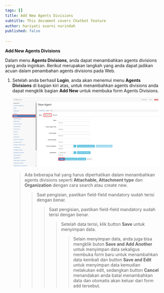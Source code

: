 ```yaml
---
tags: []
title: Add New Agents Divisions
subtitle: This document covers Chatbot feature
author: hariyati suarni nurindah
published: false

---
```

**Add New Agents Divisions**

Dalam menu **Agents Divisions**, anda dapat menambahkan agents divisions yang anda inginkan. Berikut merupakan langkah yang anda dapat jadikan acuan dalam penambahan agents divisions pada Web.

1. Setelah anda berhasil **Login**, anda akan menemui menu **Agents Divisions** di bagian kiri atas, untuk menambahkan agents divisions anda dapat mengklik bagian **Add New** untuk membuka form Agents Divisions.

   ![](/uploads/agents1.PNG)

   > Ada beberapa hal yang harus diperhatikan dalam menambahkan agents divisions seperti **Attachable, Attachment type** dan **Organization** dengan cara search atau create new.
   >
   > > Saat pengisian, pastikan field-field mandatory sudah terisi dengan benar.
   > >
   > > > Saat pengisian, pastikan field-field mandatory sudah terisi dengan benar.
   > > >
   > > > > Setelah data terisi, klik button **Save** untuk menyimpan data.
   > > > >
   > > > > > Selain menyimpan data, anda juga bisa mengklik buton **Save and Add Another** untuk menyimpan data sekaligus membuka form baru untuk menambahkan data kembali dan button **Save and Edit** untuk menyimpan data kemudian melakukan edit, sedangkan button **Cancel** menandakan anda batal menambahkan data dan otomatis akan keluar dari form add tersebut.